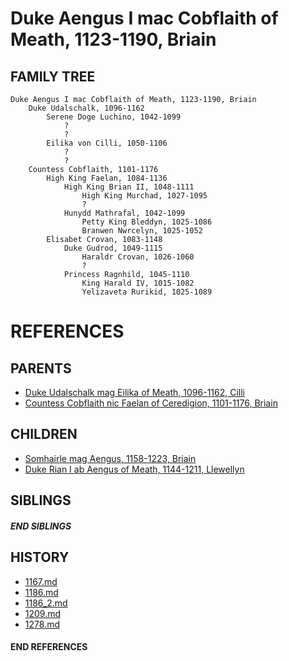 # Duke Aengus I mac Cobflaith of Meath, 1123-1190, Briain

## FAMILY TREE 
```
Duke Aengus I mac Cobflaith of Meath, 1123-1190, Briain
    Duke Udalschalk, 1096-1162
        Serene Doge Luchino, 1042-1099
            ?
            ?
        Eilika von Cilli, 1050-1106
            ?
            ?
    Countess Cobflaith, 1101-1176
        High King Faelan, 1084-1136
            High King Brian II, 1048-1111
                High King Murchad, 1027-1095
                ?
            Hunydd Mathrafal, 1042-1099
                Petty King Bleddyn, 1025-1086
                Branwen Nwrcelyn, 1025-1052
        Elisabet Crovan, 1083-1148
            Duke Gudrod, 1049-1115
                Haraldr Crovan, 1026-1060
                ?
            Princess Ragnhild, 1045-1110
                King Harald IV, 1015-1082
                Yelizaveta Rurikid, 1025-1089    

```


# REFERENCES

## PARENTS 
* [Duke Udalschalk mag Eilika of Meath, 1096-1162, Cilli](p/udalschalk_mag_eilika_1096.md)
* [Countess Cobflaith nic Faelan of Ceredigion, 1101-1176, Briain](p/cobflaith_nic_faelan_1101.md)

## CHILDREN 
* [Somhairle mag Aengus, 1158-1223, Briain](p/somhairle_mag_aengus_1158.md)
* [Duke Rian I ab Aengus of Meath, 1144-1211, Llewellyn](p/rian_i_ab_aengus_1144.md)

## SIBLINGS

##### END SIBLINGS  
## HISTORY
* [1167.md](../h/1167.md)
* [1186.md](../h/1186.md)
* [1186_2.md](../h/1186_2.md)
* [1209.md](../h/1209.md)
* [1278.md](../h/1278.md)

#### END REFERENCES
